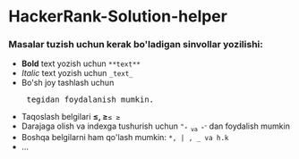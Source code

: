 # HackerRank-Solution-helper
### Masalar tuzish uchun kerak bo'ladigan sinvollar yozilishi:
<ul>
  <li> <b>Bold</b> text yozish uchun  <code>**text**</code> </li>
  <li> <i>Italic</i> text yozish uchun <code>_text_</code> </li>
  <li> Bo'sh joy tashlash uchun <code><span><pre></span></code> tegidan foydalanish mumkin.</li>
  <li> Taqoslash belgilari <b>≤, ≥</b><code>&le; &ge;</code></li>
  <li> Darajaga olish va indexga tushurish uchun <code>"<sub>" va "<sup>"</code> dan foydalish mumkin</li>
  <li> Boshqa belgilarni ham qo'lash mumkin: <code>*, | , _ va h.k</code></li>
  <li>...</li>
</ul>
